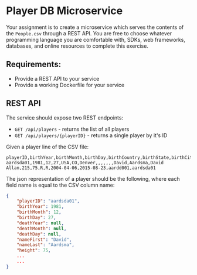 # Player DB Microservice

Your assignment is to create a microservice which serves the contents of the `People.csv` through a
REST API. You are free to choose whatever programming language you are comfortable with, SDKs, web
frameworks, databases, and online resources to complete this exercise.

## Requirements:

- Provide a REST API to your service
- Provide a working Dockerfile for your service

## REST API

The service should expose two REST endpoints:

- `GET /api/players` - returns the list of all players
- `GET /api/players/{playerID}` - returns a single player by it's ID

Given a player line of the CSV file:

```
playerID,birthYear,birthMonth,birthDay,birthCountry,birthState,birthCity,deathYear,deathMonth,deathDay,deathCountry,deathState,deathCity,nameFirst,nameLast,nameGiven,weight,height,bats,throws,debut,finalGame,retroID,bbrefID
aardsda01,1981,12,27,USA,CO,Denver,,,,,,,David,Aardsma,David Allan,215,75,R,R,2004-04-06,2015-08-23,aardd001,aardsda01
```

The json representation of a player should be the following, where each field name is equal to the CSV column name:

```json
{
    "playerID": "aardsda01",
    "birthYear": 1981,
    "birthMonth": 12,
    "birthDay": 27,
    "deathYear": null,
    "deathMonth": null,
    "deathDay": null,
    "nameFirst": "David",
    "nameLast": "Aardsma",
    "height": 75,
    ...
    ...
}
```
